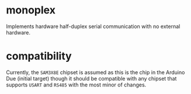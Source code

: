 monoplex
========

Implements hardware half-duplex serial communication with no external hardware.


compatibility
=============

Currently, the `SAM3X8E` chipset is assumed as this is the chip in the Arduino Due (initial target) though
it should be compatible with any chipset that supports `USART` and `RS485` with the most minor of changes.
